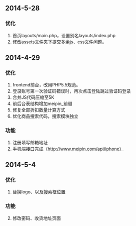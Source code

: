 ## 2014-5-28
### 优化
1. 首页layouts/main.php，设置别名layouts/index.php
2. 修改assets文件夹下提交多余js、css文件问题。

## 2014-4-29
### 优化
1. frontend前台，改用PHP5.5规范。
2. 登录账号第一次验证码错误时，再次点击登陆跳过验证码登录
3. 合并JS代码压缩至5K
4. 前后台表结构增加meipin_前缀
5. 修复全部折扣数量计算方式
6. 优化商品搜索代码，搜索模块独立

### 功能
1. 注册填写邮箱地址
2. 手机端接口完成（http://www.meipin.com/api/iphone）

## 2014-5-4
### 优化
1. 替换logo、以及搜索框位置

### 功能
2. 修改密码、收货地址页面
